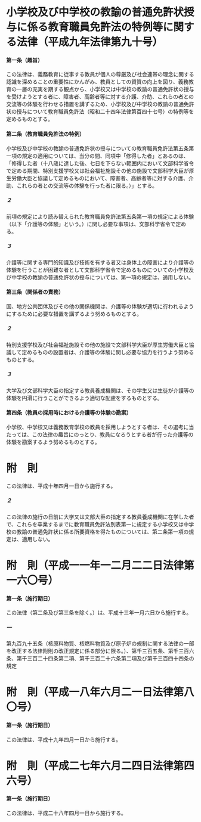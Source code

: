 # 小学校及び中学校の教諭の普通免許状授与に係る教育職員免許法の特例等に関する法律（平成九年法律第九十号）
#### 第一条（趣旨）
この法律は、義務教育に従事する教員が個人の尊厳及び社会連帯の理念に関する認識を深めることの重要性にかんがみ、教員としての資質の向上を図り、義務教育の一層の充実を期する観点から、小学校又は中学校の教諭の普通免許状の授与を受けようとする者に、障害者、高齢者等に対する介護、介助、これらの者との交流等の体験を行わせる措置を講ずるため、小学校及び中学校の教諭の普通免許状の授与について教育職員免許法（昭和二十四年法律第百四十七号）の特例等を定めるものとする。
#### 第二条（教育職員免許法の特例）
小学校及び中学校の教諭の普通免許状の授与についての教育職員免許法第五条第一項の規定の適用については、当分の間、同項中「修得した者」とあるのは、「修得した者（十八歳に達した後、七日を下らない範囲内において文部科学省令で定める期間、特別支援学校又は社会福祉施設その他の施設で文部科学大臣が厚生労働大臣と協議して定めるものにおいて、障害者、高齢者等に対する介護、介助、これらの者との交流等の体験を行った者に限る。）」とする。
##### ２
前項の規定により読み替えられた教育職員免許法第五条第一項の規定による体験（以下「介護等の体験」という。）に関し必要な事項は、文部科学省令で定める。
##### ３
介護等に関する専門的知識及び技術を有する者又は身体上の障害により介護等の体験を行うことが困難な者として文部科学省令で定めるものについての小学校及び中学校の教諭の普通免許状の授与については、第一項の規定は、適用しない。
#### 第三条（関係者の責務）
国、地方公共団体及びその他の関係機関は、介護等の体験が適切に行われるようにするために必要な措置を講ずるよう努めるものとする。
##### ２
特別支援学校及び社会福祉施設その他の施設で文部科学大臣が厚生労働大臣と協議して定めるものの設置者は、介護等の体験に関し必要な協力を行うよう努めるものとする。
##### ３
大学及び文部科学大臣の指定する教員養成機関は、その学生又は生徒が介護等の体験を円滑に行うことができるよう適切な配慮をするものとする。
#### 第四条（教員の採用時における介護等の体験の勘案）
小学校、中学校又は義務教育学校の教員を採用しようとする者は、その選考に当たっては、この法律の趣旨にのっとり、教員になろうとする者が行った介護等の体験を勘案するよう努めるものとする。
# 附　則
この法律は、平成十年四月一日から施行する。
##### ２
この法律の施行の日前に大学又は文部大臣の指定する教員養成機関に在学した者で、これらを卒業するまでに教育職員免許法別表第一に規定する小学校又は中学校の教諭の普通免許状に係る所要資格を得たものについては、第二条第一項の規定は、適用しない。
# 附　則（平成一一年一二月二二日法律第一六〇号）
#### 第一条（施行期日）
この法律（第二条及び第三条を除く。）は、平成十三年一月六日から施行する。
##### 一
第九百九十五条（核原料物質、核燃料物質及び原子炉の規制に関する法律の一部を改正する法律附則の改正規定に係る部分に限る。）、第千三百五条、第千三百六条、第千三百二十四条第二項、第千三百二十六条第二項及び第千三百四十四条の規定
# 附　則（平成一八年六月二一日法律第八〇号）
#### 第一条（施行期日）
この法律は、平成十九年四月一日から施行する。
# 附　則（平成二七年六月二四日法律第四六号）
#### 第一条（施行期日）
この法律は、平成二十八年四月一日から施行する。
